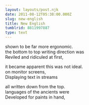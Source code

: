 ```yaml
---
layout: layouts/post.njk
date: 2011-08-12T05:38:00.000Z
slug: new-english
title: New English
tumblrid: 8811997887
type: text
---
```

<p>shown to be far more ergonomic.<br/>
the bottom to top writing direction was<br/>
Reviled and ridiculed at first,</p>

<p>it became apparent this was not ideal.<br/>
on monitor screens,<br/>
Displaying text in streams</p>

<p>all written down from the top.<br/>
languages of the ancients were<br/>
Developed for paints in hand,</p>
